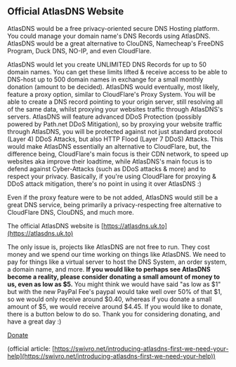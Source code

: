 
## Official AtlasDNS Website

AtlasDNS would be a free privacy-oriented secure DNS Hosting platform. You could manage your domain name's DNS Records using AtlasDNS. AtlasDNS would be a great alternative to ClouDNS, Namecheap's FreeDNS Program, Duck DNS, NO-IP, and even CloudFlare.

AtlasDNS would let you create UNLIMITED DNS Records for up to 50 domain names. You can get these limits lifted & receive access to be able to DNS-host up to 500 domain names in exchange for a small monthly donation (amount to be decided). AtlasDNS would eventually, most likely, feature a proxy option, similar to CloudFlare's Proxy System. You will be able to create a DNS record pointing to your origin server, still resolving all of the same data, whilst proxying your websites traffic through AtlasDNS's servers. AtlasDNS will feature advanced DDoS Protection (possibly powered by Path.net DDoS Mitigation), so by proxying your website traffic through AtlasDNS, you will be protected against not just standard protocol (Layer 4) DDoS Attacks, but also HTTP Flood (Layer 7 DDoS) Attacks. This would make AtlasDNS essentially an alternative to CloudFlare, but, the difference being, CloudFlare's main focus is their CDN network, to speed up websites aka improve their loadtime, while AtlasDNS's main focus is to defend against Cyber-Attacks (such as DDoS attacks & more) and to respect your privacy. Basically, if you're using CloudFlare for proxying & DDoS attack mitigation, there's no point in using it over AtlasDNS :)

Even if the proxy feature were to be not added, AtlasDNS would still be a great DNS service, being primarily a privacy-respecting free alternative to CloudFlare DNS, ClouDNS, and much more.

The official AtlasDNS website is [https://atlasdns.uk.to](https://atlasdns.uk.to)

The only issue is, projects like AtlasDNS are not free to run. They cost money and we spend our time working on things like AtlasDNS. We need to pay for things like a virtual server to host the DNS System, an order system, a domain name, and more. **If you would like to perhaps see AtlasDNS become a reality, please consider donating a small amount of money to us, even as low as $5\.** You might think we would have said "as low as $1" but with the new PayPal Fee's paypal would take well over 50% of that $1, so we would only receive around $0.40, whereas if you donate a small amount of $5, we would receive around $4.45\. If you would like to donate, there is a button below to do so. Thank you for considering donating, and have a great day :)

[Donate](https://www.paypal.com/donate?hosted_button_id=MBSGS9FFWADWJ)




(official article: [https://swivro.net/introducing-atlasdns-first-we-need-your-help](https://swivro.net/introducing-atlasdns-first-we-need-your-help))
